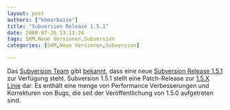 ```yaml
---
layout: post
authors: ["khmarbaise"]
title: "Subversion Release 1.5.1"
date: 2008-07-26 13:13:24
tags: SKM,Neue Versionen,Subversion
categories: [SKM,Neue Versionen,Subversion]

---
```

Das [Subversion Team](http://subversion.tigris.org "Subversion Team") gibt 
[bekannt](http://subversion.tigris.org/servlets/ReadMsg?list=users&msgNo=80427 "bekannt"), dass eine neue 
[Subversion Release 1.5.1](http://svn.collab.net/repos/svn/tags/1.5.1/CHANGES "Subversion Release 1.5.1") zur Verfügung steht. 
Subversion 1.5.1 stellt eine Patch-Release zur [1.5.X Linie](http://subversion.tigris.org/svn_1.5_releasenotes.html "1.5.X Linie") dar. 
Es enthält eine menge von Performance Verbesserungen und Korrekturen von Bugs, die seit der Veröffentlichung von 1.5.0 aufgetreten sind.
